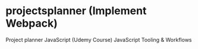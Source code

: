 # projectsplanner (Implement Webpack)
Project planner JavaScript (Udemy Course)
JavaScript Tooling & Workflows
